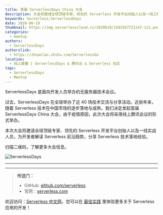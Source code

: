```yaml
---
title: 首届 ServerlessDays China 大会
description: 大会将邀请全球顶级专家、领先的 Serverless 开发平台创始人以及一线工程师，为开发者解读 Serverless 前沿趋势和技术落地经验！
keywords: Serverless;ServerlessDays
date: 2020-06-19
thumbnail: https://img.serverlesscloud.cn/2020619/1592567721147-111.png
categories:
  - meetup
authors:
  - ServerlessDays
authorslink:
  - https://zhuanlan.zhihu.com/ServerlessGo
location:
  - 线上直播 | ServerlessDays & 腾讯云 & Serverless 社区
tags:
  - ServerlessDays
  - Meetup
---
```


ServerlessDays 是面向开发人员举办的无服务器技术会议。

过去，ServerlessDays 在全球举办了近 40 场技术交流与分享活动。近些年来，随着 Serverless 技术在中国市场的逐步落地与成熟，我们决定发起首届 ServerlessDays China 大会，由于疫情原因，此次大会将采用线上腾讯会议的形式举办。

本次大会将邀请全球顶级专家、领先的 Serverless 开发平台创始人以及一线实战人员，为开发者解读 Serverless 前沿趋势，分享 Serverless 技术落地经验。

扫描二维码，了解更多大会信息。

![ServerlessDays](https://img.serverlesscloud.cn/2020417/1587135550712-7fff4d46d771485c3e5648fded8e374.png)



---
<div id='scf-deploy-iframe-or-md'></div>

---

> **传送门：**
> - GitHub: [github.com/serverless](https://github.com/serverless/serverless/blob/master/README_CN.md)
> - 官网：[serverless.com](https://serverless.com/)

欢迎访问：[Serverless 中文网](https://serverlesscloud.cn/)，您可以在 [最佳实践](https://serverlesscloud.cn/best-practice) 里体验更多关于 Serverless 应用的开发！
